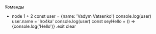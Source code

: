 Команды

- node
  1 + 2
  const user = {name: 'Vadym Vatsenko'}
  console.log(user)
  user.name = 'Iro4ka'
  console.log(user)
  const seyHello = () => {console.log('Hello')}
  .exit
  clear
